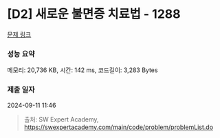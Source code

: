 # [D2] 새로운 불면증 치료법 - 1288 

[문제 링크](https://swexpertacademy.com/main/code/problem/problemDetail.do?contestProbId=AV18_yw6I9MCFAZN) 

### 성능 요약

메모리: 20,736 KB, 시간: 142 ms, 코드길이: 3,283 Bytes

### 제출 일자

2024-09-11 11:46



> 출처: SW Expert Academy, https://swexpertacademy.com/main/code/problem/problemList.do